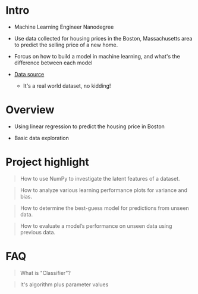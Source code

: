 # Intro

- Machine Learning Engineer Nanodegree

- Use data collected for housing prices in the Boston, Massachusetts area to predict the selling price of a new home.

- Forcus on how to build a model in machine learning, and what's the difference between each model

- [Data source](https://archive.ics.uci.edu/ml/datasets/Housing)
    
    - It's a real world dataset, no kidding!

# Overview

- Using linear regression to predict the housing price in Boston

- Basic data exploration


# Project highlight

> How to use NumPy to investigate the latent features of a dataset.

> How to analyze various learning performance plots for variance and bias.

> How to determine the best-guess model for predictions from unseen data.

> How to evaluate a model’s performance on unseen data using previous data.

# FAQ

> What is "Classifier"?

> It's algorithm plus parameter values
